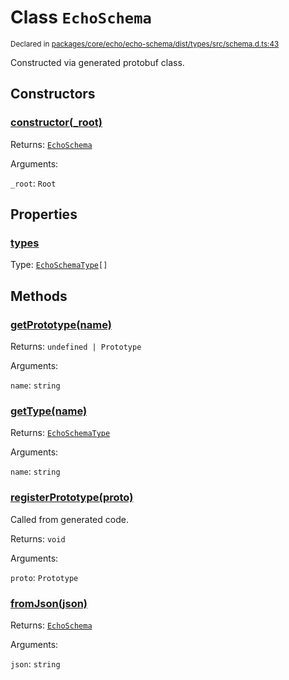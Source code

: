 # Class `EchoSchema`
<sub>Declared in [packages/core/echo/echo-schema/dist/types/src/schema.d.ts:43]()</sub>


Constructed via generated protobuf class.

## Constructors
### [constructor(_root)]()


Returns: <code>[EchoSchema](/api/@dxos/react-client/classes/EchoSchema)</code>

Arguments: 

`_root`: <code>Root</code>

## Properties
### [types]()
Type: <code>[EchoSchemaType](/api/@dxos/react-client/classes/EchoSchemaType)[]</code>

## Methods
### [getPrototype(name)]()


Returns: <code>undefined | Prototype</code>

Arguments: 

`name`: <code>string</code>
### [getType(name)]()


Returns: <code>[EchoSchemaType](/api/@dxos/react-client/classes/EchoSchemaType)</code>

Arguments: 

`name`: <code>string</code>
### [registerPrototype(proto)]()


Called from generated code.

Returns: <code>void</code>

Arguments: 

`proto`: <code>Prototype</code>
### [fromJson(json)]()


Returns: <code>[EchoSchema](/api/@dxos/react-client/classes/EchoSchema)</code>

Arguments: 

`json`: <code>string</code>